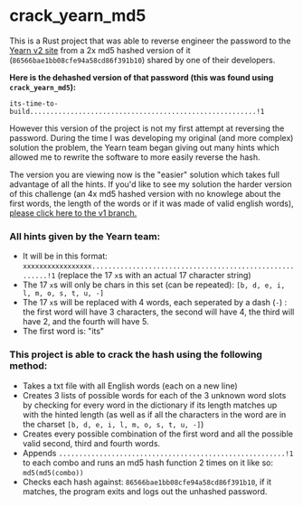 # crack_yearn_md5

This is a Rust project that was able to reverse engineer the password to the [Yearn v2 site](https://v2.yearn.finance) from a 2x md5 hashed version of it (`86566bae1bb08cfe94a58cd86f391b10`) shared by one of their developers.

**Here is the dehashed version of that password (this was found using `crack_yearn_md5`):**

`its-time-to-build........................................................!1`

However this version of the project is not my first attempt at reversing the password. During the time I was developing my original (and more complex) solution the problem, the Yearn team began giving out many hints which allowed me to rewrite the software to more easily reverse the hash.

The version you are viewing now is the "easier" solution which takes full advantage of all the hints. If you'd like to see my solution the harder version of this challenge (an 4x md5 hashed version with no knowlege about the first words, the length of the words or if it was made of valid english words), [please click here to the v1 branch.](https://github.com/TransmissionsDev/crack_yearn_md5/tree/v1)

### All hints given by the Yearn team:

- It will be in this format: `xxxxxxxxxxxxxxxxx........................................................!1` (replace the 17 `x`s with an actual 17 character string)
- The 17 `x`s will only be chars in this set (can be repeated): `[b, d, e, i, l, m, o, s, t, u, -]`
- The 17 `x`s will be replaced with 4 words, each seperated by a dash (`-`) : the first word will have 3 characters, the second will have 4, the third will have 2, and the fourth will have 5. 
- The first word is: "its"

### This project is able to crack the hash using the following method:

- Takes a txt file with all English words (each on a new line)
- Creates 3 lists of possible words for each of the 3 unknown word slots by checking for every word in the dictionary if its length matches up with the hinted length (as well as if all the characters in the word are in the charset `[b, d, e, i, l, m, o, s, t, u, -]`)
- Creates every possible combination of the first word and all the possible valid second, third and fourth words.
- Appends `........................................................!1` to each combo and runs an md5 hash function 2 times on it like so: `md5(md5(combo))`
- Checks each hash against: `86566bae1bb08cfe94a58cd86f391b10`, if it matches, the program exits and logs out the unhashed password.
